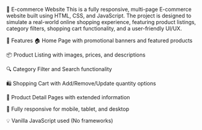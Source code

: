 🛒 E-commerce Website
This is a fully responsive, multi-page E-commerce website built using HTML, CSS, and JavaScript. The project is designed to simulate a real-world online shopping experience, featuring product listings, category filters, shopping cart functionality, and a user-friendly UI/UX.

🔧 Features
🏠 Home Page with promotional banners and featured products

📦 Product Listing with images, prices, and descriptions

🔍 Category Filter and Search functionality

🛍️ Shopping Cart with Add/Remove/Update quantity options

📄 Product Detail Pages with extended information

📱 Fully responsive for mobile, tablet, and desktop

💡 Vanilla JavaScript used (No frameworks)
